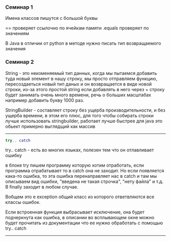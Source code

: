 ### Семинар 1

Имена классов пишутся с большой буквы

==       проверяет ссылочно по ячейкам памяти
.equals  проверяет по значениям

В Java в отличии от python в методе нужно писать тип возвращаемого значения

### Семинар 2

String - это неизменяемый тип данных, когда мы пытаемся добавить туда новый элемент в нашу строку, мы просто отправляем функцию, пересоздаеться новый тип даных и он возвращается в виде новой строки, из-за этого простой string если добавлять в него через + строку будет занимать очень много времени, речь о больших масштабах например добавить букву 1000 раз.

StringBuilder - составляет строку без ущерба производительности, и без ущерба времени, в этом его плюс, для того чтобы собирать строки лучше использовать stringbuilder, работает лучше быстрее для java это обьект примерно выглядщий как массив

---

```java
try.. catch
```

try.. catch - есть во многих языках, полезен тем что он отлавливает ошибку

в блоке try пишем программу которую хотим отработать, если программа отрабатывает то в catch она не заходит. Но если появляется кака-то ошибка, то эта ошибка перенаправляет нас в catch и там мы описываем вид ошибки, "введена не такая строчка", "нету файла" и т.д. В finally заходит в любом случае.

Вобщем это e exception общий класс из которого ответвляются все классы ошибок. 

Если встроенная функция выбрасывает исключение, она будет подчеркнута как ошибка, в описании во всплывающем окне можно будет прочитать из документации что ее нужно обработать с помощью try.. catch

---